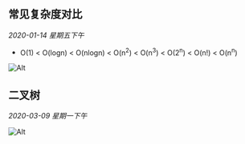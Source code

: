 ## 常见复杂度对比
*2020-01-14 星期五下午*

* O(1) < O(logn) < O(nlogn) < O(n<sup>2</sup>) < O(n<sup>3</sup>) < O(2<sup>n</sup>) < O(n!) < O(n<sup>n</sup>)

![Alt](https://s2.ax1x.com/2020/03/08/3xINa6.png)

## 二叉树
*2020-03-09 星期一下午*

![Alt](https://s2.ax1x.com/2020/03/09/8pseFH.png)